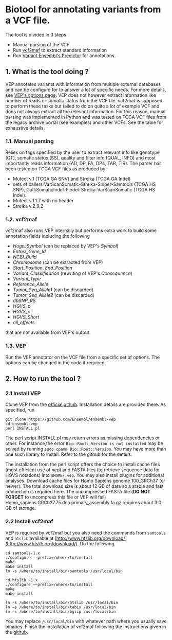 # Biotool for annotating variants from a VCF file.

The tool is divided in 3 steps
- Manual parsing of the VCF
- Run [vcf2maf](https://github.com/mskcc/vcf2maf) to extract standard information 
- Run [Variant Ensembl's Predictor](https://www.ensembl.org/info/docs/tools/vep/index.html) for annotations. 

## 1. What is the tool doing ?

VEP annotates variants with information from multiple external databases and can be configure for to answer a lot of specific needs. For more details,
see [VEP's options page](https://www.ensembl.org/info/docs/tools/vep/script/vep_options.html). VEP does not however extract information like number of reads or somatic status from the VCF file. vcf2maf is supposed to perform these tasks but failed to do on quite a lot of example VCF and does not always extract all the relevant information. For this reason, manual parsing was implemented in Python and was tested on TCGA VCF files from the legacy archive portal (see examples) and other VCFs. See the table for exhaustive details.

### 1.1. Manual parsing

Relies on tags specified by the user to extract relevant info like genotype (GT), somatic status (SS), quality and filter info (QUAL, INFO) and most importantly reads information (AD, DP, FA, DP4, TAR, TIR). The parser has been tested on TCGA VCF files as produced by
- Mutect v.1 (TCGA GA SNV) and Strelka (TCGA GA Indel)
- sets of callers VarScanSomatic-Strelka-Sniper-Samtools (TCGA HS SNP), GatkSomaticIndel-Pindel-Strelka-VarScanSomatic (TCGA HS Indel).
- Mutect v.1.1.7 with no header
- Strelka v.2.9.2

### 1.2. vcf2maf

vcf2maf also runs VEP internally but performs extra work to build some annotation fields including the following
- *Hugo_Symbol* (can be replaced by VEP's *Symbol*)
- *Entrez_Gene_Id*
- *NCBI_Build*
- *Chromosome* (can be extracted from VEP)
- *Start_Position*, *End_Position*
- *Variant_Classification* (rewriting of VEP's *Consequence*)
- *Variant_Type*
- *Reference_Allele*
- *Tumor_Seq_Allele1* (can be discarded)
- *Tumor_Seq_Allele2* (can be discarded)
- *dbSNP_RS*
- *HGVS_p*
- *HGVS_c*
- *HGVS_Short*
- *all_effects*

that are not available from VEP's output.

### 1.3. VEP

Run the VEP annotator on the VCF file from a specific set of options. The options can be changed in the code if required.

## 2. How to run the tool ?

### 2.1 Install VEP

Clone VEP from the [official github](https://github.com/Ensembl/ensembl-vep). Installation details are provided there. As specified, run

```
git clone https://github.com/Ensembl/ensembl-vep
cd ensembl-vep
perl INSTALL.pl
```

The perl script INSTALL.pl may return errors as missing dependencies or other. For instance,the error `Bio::Root::Version is not installed` may be solved by running `sudo cpanm Bio::Root::Version`. You may have more than one such library to install. Refer to the github for the details.

The installation from the perl script offers the choice to install cache files (most efficient use of vep) and FASTA files (to retrieve sequence data for HGVS notations) into `$HOME/.vep`. You may also install plugins for additional analyses. Download cache files for Homo Sapiens genome 100_GRCh37 (or newer). The total download size is about 12 GB of data so a stable and fast connection is required here. The uncompressed FASTA file (**DO NOT FORGET** to uncompress this file or VEP will fail) Homo_sapiens.GRCh37.75.dna.primary_assembly.fa.gz requires about 3.0 GB of storage.

### 2.2 Install vcf2maf

VEP is required by vcf2maf but you also need the commands from `samtools` and `htslib` available at [http://www.htslib.org/download/](http://www.htslib.org/download/). Do the following

```
cd samtools-1.x
./configure --prefix=/where/to/install
make
make install
ln -s /where/to/install/bin/samtools /usr/local/bin

cd htslib −1.x
./configure −−prefix=/where/to/install
make
make install

ln −s /where/to/install/bin/htslib /usr/local/bin 
ln −s /where/to/install/bin/tabix /usr/local/bin
ln −s /where/to/install/bin/bgzip /usr/local/bin
```

You may replace `/usr/local/bin` with whatever path where you usually save binaries. Finish the installation of vcf2maf following the instructions given in the [github](https://github.com/mskcc/vcf2maf).
